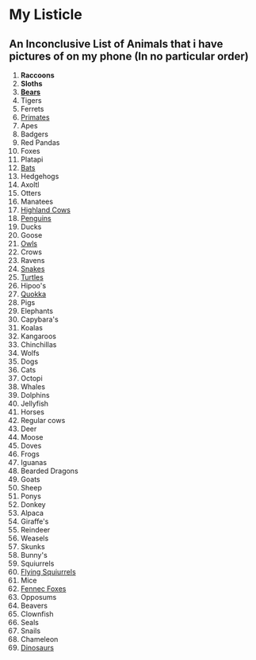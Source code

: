 # My Listicle

## An Inconclusive List of Animals that i have pictures of on my phone (In no particular order)

1. **Raccoons**
2. **Sloths**
3. [**Bears**](https://bearwithus.org/8-bears-of-the-world/)
4. Tigers
5. Ferrets
6. [Primates](https://apenheul.com/primates-abc)
7. Apes
8. Badgers
9. Red Pandas
10. Foxes
11. Platapi
12. [Bats](https://en.wikipedia.org/wiki/List_of_bats)
13. Hedgehogs
14. Axoltl
15. Otters
16. Manatees
17. [Highland Cows](https://www.google.com/url?sa=i&url=https%3A%2F%2Fmilkandhoneyranch.com%2Fproduct%2Fcuddle-a-mini-highland-cow-penny%2F&psig=AOvVaw1hsza1B8H7TqXaEC3EGvr_&ust=1724863645605000&source=images&cd=vfe&opi=89978449&ved=0CBQQjRxqFwoTCMCxnPnPlYgDFQAAAAAdAAAAABAE)
18. [Penguins](https://www.aquarium.co.za/news/28-types-of-penguin-the-only-list-youll-ever-need)
19. Ducks
20. Goose
21. [Owls](https://abcbirds.org/blog20/owl-species-united-states/)
22. Crows
23. Ravens
24. [Snakes](https://reptilesmagazine.com/snake-species/)
25. [Turtles](https://www.britannica.com/animal/turtle-reptile)
26. Hipoo's
27. [Quokka](https://www.google.com/url?sa=i&url=https%3A%2F%2Fmedium.com%2Fits-child-s-play%2Fbush-babies-outback-6ac9255c3579&psig=AOvVaw2Jn3FpifaIRkaTMi3Za3cX&ust=1724864101089000&source=images&cd=vfe&opi=89978449&ved=0CBAQjRxqFwoTCKiB09nRlYgDFQAAAAAdAAAAABAE)
28. Pigs
29. Elephants
30. Capybara's
31. Koalas
32. Kangaroos
33. Chinchillas
34. Wolfs
35. Dogs
36. Cats
37. Octopi
39. Whales
40. Dolphins
41. Jellyfish
42. Horses
44. Regular cows
45. Deer
46. Moose
47. Doves
48. Frogs
49. Iguanas
50. Bearded Dragons
51. Goats
52. Sheep
53. Ponys
54. Donkey
55. Alpaca
56. Giraffe's
57. Reindeer
58. Weasels
59. Skunks
60. Bunny's
61. Squiurrels
62. [Flying Squiurrels](https://www.google.com/url?sa=i&url=https%3A%2F%2Fen.wikipedia.org%2Fwiki%2FEzo_flying_squirrel&psig=AOvVaw3VPuSGgyp-NHWHJELgmgo3&ust=1724864224296000&source=images&cd=vfe&opi=89978449&ved=0CBQQjRxqFwoTCOji1YzSlYgDFQAAAAAdAAAAABAE)
63. Mice
64. [Fennec Foxes](https://www.thesprucepets.com/thmb/kTTz2lkQHzligiyJPcAVDa5hFK4=/750x0/filters:no_upscale():max_bytes(150000):strip_icc():format(webp)/about-fennec-foxes-as-pets-1236778-hero-e5e8ebfbd07b4516a2508ea59b8d461b.JPG)
65. Opposums
66. Beavers
67. Clownfish
68. Seals
69. Snails
70. Chameleon
71. [Dinosaurs](https://www.amnh.org/dinosaurs/types-of-dinosaurs)
